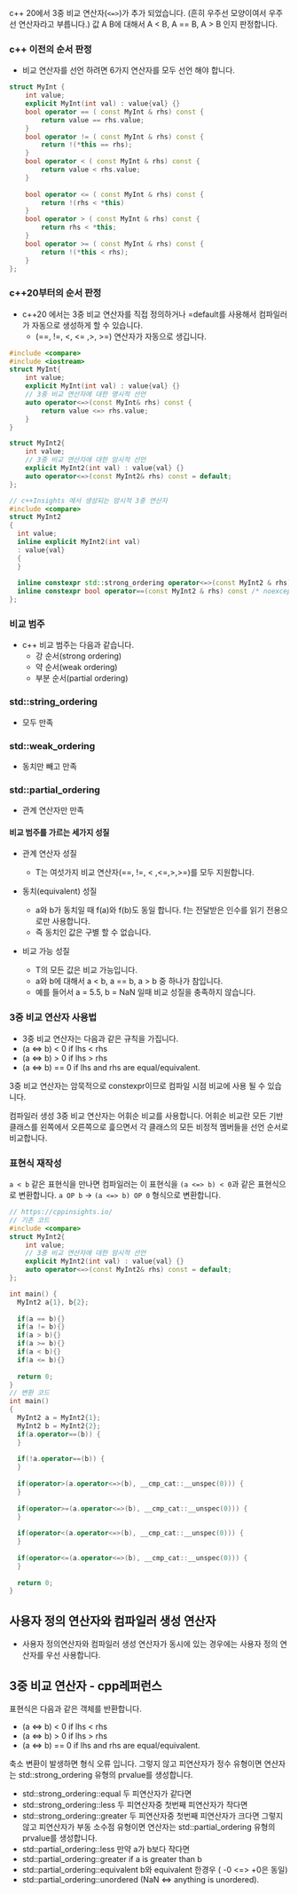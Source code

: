 c++ 20에서 3중 비교 연산자(`<=>`)가 추가 되었습니다. (흔히 우주선 모양이여서 우주선 연산자라고 부릅니다.)
값 A B에 대해서 A < B, A == B, A > B 인지 판정합니다. 

### c++ 이전의 순서 판정 
* 비교 연산자를 선언 하려면 6가지 연산자를 모두 선언 해야 합니다. 
```c++
struct MyInt {
    int value; 
    explicit MyInt(int val) : value{val} {}
    bool operator == ( const MyInt & rhs) const {
        return value == rhs.value;
    }
    bool operator != ( const MyInt & rhs) const {
        return !(*this == rhs);
    }
    bool operator < ( const MyInt & rhs) const {
        return value < rhs.value;
    }
    
    bool operator <= ( const MyInt & rhs) const {
        return !(rhs < *this)
    }
    bool operator > ( const MyInt & rhs) const {
        return rhs < *this;
    }
    bool operator >= ( const MyInt & rhs) const {
        return !(*this < rhs);
    }
};
```

### c++20부터의 순서 판정
* c++20 에서는 3중 비교 연산자를 직접 정의하거나 =default를 사용해서 컴파일러가 자동으로 생성하게 할 수 있습니다. 
  * (==, !=, <, <= ,>, >=) 연산자가 자동으로 생깁니다. 
```c++
#include <compare>
#include <iostream>
struct MyInt{
    int value;
    explicit MyInt(int val) : value{val} {}
    // 3중 비교 연산자에 대한 명시적 선언
    auto operator<=>(const MyInt& rhs) const {
        return value <=> rhs.value;
    }
}

struct MyInt2{
    int value;
    // 3중 비교 연산자에 대한 암시적 선언
    explicit MyInt2(int val) : value{val} {}
    auto operator<=>(const MyInt2& rhs) const = default;
};

// c++Insights 에서 생성되는 암시적 3중 연산자
#include <compare>
struct MyInt2
{
  int value;
  inline explicit MyInt2(int val)
  : value{val}
  {
  }
  
  inline constexpr std::strong_ordering operator<=>(const MyInt2 & rhs) const /* noexcept */ = default;
  inline constexpr bool operator==(const MyInt2 & rhs) const /* noexcept */ = default;
};
```

### 비교 범주
* c++ 비교 범주는 다음과 같습니다. 
  * 강 순서(strong ordering)
  * 약 순서(weak ordering)
  * 부분 순서(partial ordering)
### std::string_ordering
* 모두 만족

### std::weak_ordering
* 동치만 빼고 만족

### std::partial_ordering
* 관계 연산자만 만족

#### 비교 범주를 가르는 세가지 성질
* 관계 연산자 성질
  * T는 여섯가지 비교 연산자(==, !=, < ,<=,>,>=)를 모두 지원합니다. 
* 동치(equivalent) 성질
  * a와 b가 동치일 때 f(a)와 f(b)도 동일 합니다. f는 전달받은 인수를 읽기 전용으로만 사용합니다. 
  * 즉 동치인 값은 구별 할 수 없습니다.
  
* 비교 가능 성질
  * T의 모든 값은 비교 가능입니다. 
  * a와 b에 대해서 a < b, a == b, a > b 중 하나가 참입니다. 
  * 예를 들어서 a = 5.5, b = NaN 일때 비교 성질을 충족하지 않습니다.

### 3중 비교 연산자 사용법
* 3중 비교 연산자는 다음과 같은 규칙을 가집니다. 
* (a <=> b) < 0 if lhs < rhs
* (a <=> b) > 0 if lhs > rhs
* (a <=> b) == 0 if lhs and rhs are equal/equivalent.

3중 비교 연산자는 암묵적으로 constexpr이므로 컴파일 시점 비교에 사용 될 수 있습니다. 

컴파일러 생성 3중 비교 연산자는 어휘순 비교를 사용합니다. 
어휘순 비교란 모든 기반 클래스를 왼쪽에서 오른쪽으로 흝으면서 각 클래스의 모든 비정적 멤버들을 선언 순서로 비교합니다.

### 표현식 재작성
`a < b` 같은 표현식을 만나면 컴파일러는 이 표현식을 `(a <=> b) < 0`과 같은 표현식으로 변환합니다. 
`a OP b` -> `(a <=> b) OP 0` 형식으로 변환합니다.
```c++
// https://cppinsights.io/
// 기존 코드
#include <compare>
struct MyInt2{
    int value;
    // 3중 비교 연산자에 대한 암시적 선언
    explicit MyInt2(int val) : value{val} {}
    auto operator<=>(const MyInt2& rhs) const = default;
};

int main() {
  MyInt2 a{1}, b{2};
  
  if(a == b){}
  if(a != b){}
  if(a > b){}
  if(a >= b){}
  if(a < b){}
  if(a <= b){}
  
  return 0;
}
// 변환 코드 
int main()
{
  MyInt2 a = MyInt2{1};
  MyInt2 b = MyInt2{2};
  if(a.operator==(b)) {
  } 
  
  if(!a.operator==(b)) {
  } 
  
  if(operator>(a.operator<=>(b), __cmp_cat::__unspec(0))) {
  } 
  
  if(operator>=(a.operator<=>(b), __cmp_cat::__unspec(0))) {
  } 
  
  if(operator<(a.operator<=>(b), __cmp_cat::__unspec(0))) {
  } 
  
  if(operator<=(a.operator<=>(b), __cmp_cat::__unspec(0))) {
  } 
  
  return 0;
}
```

## 사용자 정의 연산자와 컴파일러 생성 연산자
* 사용자 정의연산자와 컴파일러 생성 연산자가 동시에 있는 경우에는 사용자 정의 연산자를 우선 사용합니다. 


## 3중 비교 연산자 - cpp레퍼런스
표현식은 다음과 같은 객체를 반환합니다. 
* (a <=> b) < 0 if lhs < rhs
* (a <=> b) > 0 if lhs > rhs
* (a <=> b) == 0 if lhs and rhs are equal/equivalent.

축소 변환이 발생하면 형식 오류 입니다. 
그렇지 않고 피연산자가 정수 유형이면 연산자는 std::strong_ordering 유형의 prvalue를 생성합니다. 
* std::strong_ordering::equal 두 피연산자가 같다면
* std::strong_ordering::less 두 피연산자중 첫번째 피연산자가 작다면 
* std::strong_ordering::greater  두 피연산자중 첫번째 피연산자가 크다면
그렇지 않고 피연산자가 부동 소수점 유형이면 연산자는 std::partial_ordering 유형의 prvalue를 생성합니다. 
* std::partial_ordering::less 만약 a가 b보다 작다면
* std::partial_ordering::greater  if a is greater than b
* std::partial_ordering::equivalent  b와 equivalent 한경우 ( -0 <=> +0은 동일)
* std::partial_ordering::unordered (NaN <=> anything is unordered).

